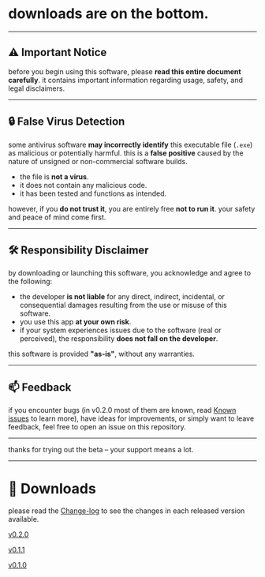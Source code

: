 # downloads are on the bottom.

---

## ⚠️ Important Notice

before you begin using this software, please **read this entire document carefully**. it contains important information regarding usage, safety, and legal disclaimers.

---

## 🔒 False Virus Detection

some antivirus software **may incorrectly identify** this executable file (`.exe`) as malicious or potentially harmful. this is a **false positive** caused by the nature of unsigned or non-commercial software builds.

- the file is **not a virus**.
- it does not contain any malicious code.
- it has been tested and functions as intended.

however, if you **do not trust it**, you are entirely free **not to run it**. your safety and peace of mind come first.

---

## 🛠️ Responsibility Disclaimer

by downloading or launching this software, you acknowledge and agree to the following:

- the developer **is not liable** for any direct, indirect, incidental, or consequential damages resulting from the use or misuse of this software.
- you use this app **at your own risk**.
- if your system experiences issues due to the software (real or perceived), the responsibility **does not fall on the developer**.

this software is provided **"as-is"**, without any warranties.

---

## 📫 Feedback

if you encounter bugs (in v0.2.0 most of them are known, read [Known issues](README.md#-known-issues) to learn more), have ideas for improvements, or simply want to leave feedback, feel free to open an issue on this repository.

---

thanks for trying out the beta – your support means a lot.

---

# 📁 Downloads

please read the [Change-log](README.md#-change-log) to see the changes in each released version available.

[v0.2.0](https://mega.nz/folder/BvExTC6S#M36OhlK_zaoVeOFN8x7rRg)

[v0.1.1](https://mega.nz/file/l7l30LwK#3t4fg3-89excWSyENKXvFjhaW6QH8mcPotCnR5txn8A)

[v0.1.0](https://mega.nz/file/Vmc3SL7T#L2gY7GBDWv76Ya9KPIeLvCM3qdHX4ydYQtQBmPjyEzc)
